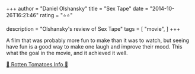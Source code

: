 +++
author = "Daniel Olshansky"
title = "Sex Tape"
date = "2014-10-26T16:21:46"
rating = "⭐⭐"

description = "Olshansky's review of Sex Tape"
tags = [
    "movie",
]
+++


A film that was probably more fun to make than it was to watch, but seeing have fun is a good way to make one laugh and improve their mood. This what the goal in the movie, and it achieved it well.

[🍅 Rotten Tomatoes Info 🍅](https://www.rottentomatoes.com//m/sex_tape_2014)